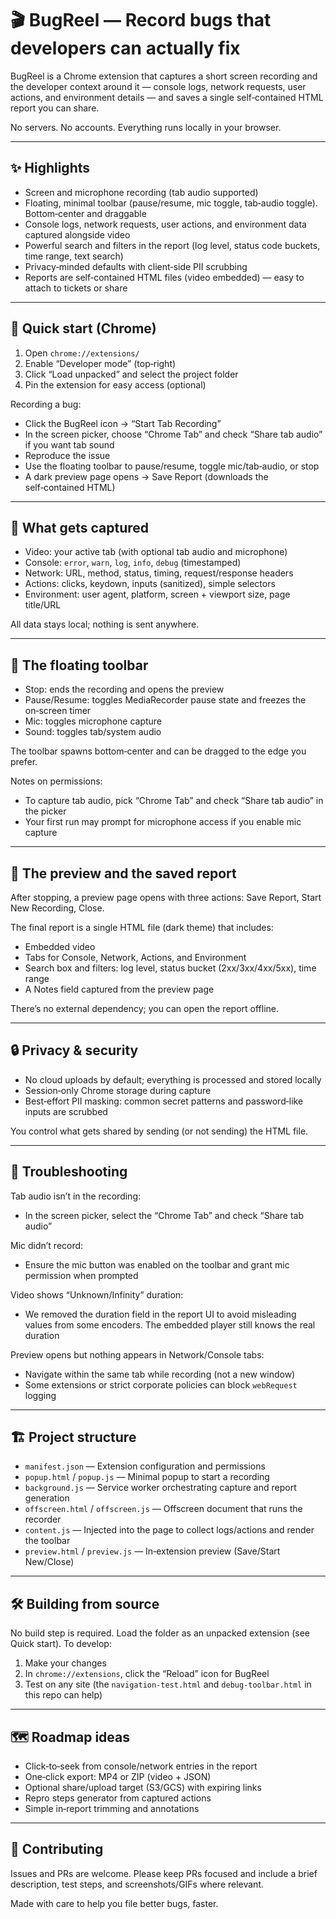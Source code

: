 # 🎬 BugReel — Record bugs that developers can actually fix

BugReel is a Chrome extension that captures a short screen recording and the developer context around it — console logs, network requests, user actions, and environment details — and saves a single self‑contained HTML report you can share.

No servers. No accounts. Everything runs locally in your browser.

---

## ✨ Highlights

- Screen and microphone recording (tab audio supported)
- Floating, minimal toolbar (pause/resume, mic toggle, tab‑audio toggle). Bottom‑center and draggable
- Console logs, network requests, user actions, and environment data captured alongside video
- Powerful search and filters in the report (log level, status code buckets, time range, text search)
- Privacy‑minded defaults with client‑side PII scrubbing
- Reports are self‑contained HTML files (video embedded) — easy to attach to tickets or share

---

## 🚀 Quick start (Chrome)

1. Open `chrome://extensions/`
2. Enable “Developer mode” (top‑right)
3. Click “Load unpacked” and select the project folder
4. Pin the extension for easy access (optional)

Recording a bug:
- Click the BugReel icon → “Start Tab Recording”
- In the screen picker, choose “Chrome Tab” and check “Share tab audio” if you want tab sound
- Reproduce the issue
- Use the floating toolbar to pause/resume, toggle mic/tab‑audio, or stop
- A dark preview page opens → Save Report (downloads the self‑contained HTML)

---

## 🧭 What gets captured

- Video: your active tab (with optional tab audio and microphone)
- Console: `error`, `warn`, `log`, `info`, `debug` (timestamped)
- Network: URL, method, status, timing, request/response headers
- Actions: clicks, keydown, inputs (sanitized), simple selectors
- Environment: user agent, platform, screen + viewport size, page title/URL

All data stays local; nothing is sent anywhere.

---

## 🧰 The floating toolbar

- Stop: ends the recording and opens the preview
- Pause/Resume: toggles MediaRecorder pause state and freezes the on‑screen timer
- Mic: toggles microphone capture
- Sound: toggles tab/system audio

The toolbar spawns bottom‑center and can be dragged to the edge you prefer.

Notes on permissions:
- To capture tab audio, pick “Chrome Tab” and check “Share tab audio” in the picker
- Your first run may prompt for microphone access if you enable mic capture

---

## 📝 The preview and the saved report

After stopping, a preview page opens with three actions: Save Report, Start New Recording, Close.

The final report is a single HTML file (dark theme) that includes:
- Embedded video
- Tabs for Console, Network, Actions, and Environment
- Search box and filters: log level, status bucket (2xx/3xx/4xx/5xx), time range
- A Notes field captured from the preview page

There’s no external dependency; you can open the report offline.

---

## 🔒 Privacy & security

- No cloud uploads by default; everything is processed and stored locally
- Session‑only Chrome storage during capture
- Best‑effort PII masking: common secret patterns and password‑like inputs are scrubbed

You control what gets shared by sending (or not sending) the HTML file.

---

## 🧪 Troubleshooting

Tab audio isn’t in the recording:
- In the screen picker, select the “Chrome Tab” and check “Share tab audio”

Mic didn’t record:
- Ensure the mic button was enabled on the toolbar and grant mic permission when prompted

Video shows “Unknown/Infinity” duration:
- We removed the duration field in the report UI to avoid misleading values from some encoders. The embedded player still knows the real duration

Preview opens but nothing appears in Network/Console tabs:
- Navigate within the same tab while recording (not a new window)
- Some extensions or strict corporate policies can block `webRequest` logging

---

## 🏗️ Project structure

- `manifest.json` — Extension configuration and permissions
- `popup.html` / `popup.js` — Minimal popup to start a recording
- `background.js` — Service worker orchestrating capture and report generation
- `offscreen.html` / `offscreen.js` — Offscreen document that runs the recorder
- `content.js` — Injected into the page to collect logs/actions and render the toolbar
- `preview.html` / `preview.js` — In‑extension preview (Save/Start New/Close)

---

## 🛠️ Building from source

No build step is required. Load the folder as an unpacked extension (see Quick start). To develop:

1. Make your changes
2. In `chrome://extensions`, click the “Reload” icon for BugReel
3. Test on any site (the `navigation-test.html` and `debug-toolbar.html` in this repo can help)

---

## 🗺️ Roadmap ideas

- Click‑to‑seek from console/network entries in the report
- One‑click export: MP4 or ZIP (video + JSON)
- Optional share/upload target (S3/GCS) with expiring links
- Repro steps generator from captured actions
- Simple in‑report trimming and annotations

---

## 🤝 Contributing

Issues and PRs are welcome. Please keep PRs focused and include a brief description, test steps, and screenshots/GIFs where relevant.


Made with care to help you file better bugs, faster.